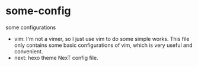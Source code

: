 # some-config
some configurations

* vim: I'm not a vimer, so I just use vim to do some simple works. This file only contains some basic configurations of vim, which is very useful and convenient.
* next: hexo theme NexT config file.
